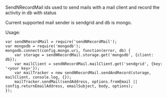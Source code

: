 SendNRecordMail ids used to send mails with a mail client and record the activity in db with status

Current supported mail sender is sendgrid and db is mongo.

Usage:

    var sendNRecordMail = require('sendNRecordMail');
    var mongodb = require('mongodb');
    mongodb.connect(config.mongo.uri, function(error, db) {
        var storage = sendNRecordMail.storage.get('mongodb', {client: db});
        var mailClient = sendNRecordMail.mailClient.get('sendgrid', {key: '<your key>'});
        var mailTracker = new sendNRecordMail.sendAndRecord(storage, mailClient, console.log, {});
        mailTracker.sendMail(sendAddress, options.fromEmail || config.returnEmailAddress, emailSubject, body, options); 
    });

